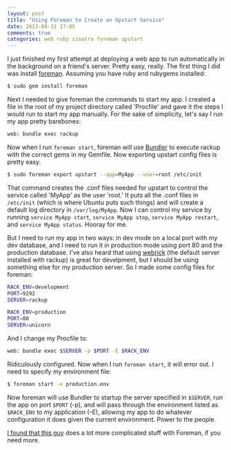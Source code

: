 ```yaml
---
layout: post
title: "Using Foreman to Create an Upstart Service"
date: 2013-08-31 17:05
comments: true
categories: web ruby sinatra foreman upstart
---
```


I just finished my first attempt at deploying a web app to run automatically in the background on a friend's server. Pretty easy, really. The first thing I did was install [foreman](https://github.com/ddollar/foreman). Assuming you have ruby and rubygems installed:

``` bash
$ sudo gem install foreman
```

Next I needed to give foreman the commands to start my app. I created a file in the root of my project directory called 'Procfile' and gave it the steps I would run to start my app manually. For the sake of simplicity, let's say I run my app pretty barebones:

``` bash Procfile
web: bundle exec rackup
```

Now when I run `foreman start`, foreman will use [Bundler](http://bundler.io/) to execute rackup with the correct gems in my Gemfile. Now exporting upstart config files is pretty easy.

``` bash
$ sudo foreman export upstart --app=MyApp --user=root /etc/init
```

That command creates the .conf files needed for upstart to control the service called 'MyApp' as the user 'root.' It puts all the .conf files in `/etc/init` (which is where Ubuntu puts such things) and will create a default log directory in `/var/log/MyApp`. Now I can control my service by running `service MyApp start`, `service MyApp stop`, `service MyApp restart`, and `service MyApp status`. Hooray for me.

But I need to run my app in two ways: in dev mode on a local port with my dev database, and I need to run it in production mode using port 80 and the production database. I've also heard that using [webrick](https://en.wikipedia.org/wiki/WEBrick) (the default server installed with rackup) is great for develpment, but I should be using something else for my production server. So I made some config files for foreman:

``` bash development.env
RACK_ENV=development
PORT=9292
SERVER=rackup
```

``` bash production.env
RACK_ENV=production
PORT=80
SERVER=unicorn
```

And I change my Procfile to:

``` bash Procfile
web: bundle exec $SERVER -p $PORT -E $RACK_ENV
```

Ridiculously configured. Now when I run `foreman start`, it will error out. I need to specify my environment file:

``` bash
$ foreman start -e production.env
```

Now foreman will use Bundler to startup the server specified in `$SERVER`, run the app on port `$PORT` (-p), and will pass through the environment listed as `$RACK_ENV` to my application (-E), allowing my app to do whatever configuration it does given the current environment. Power to the people.

[I found that this guy](http://michaelvanrooijen.com/articles/2011/06/08-managing-and-monitoring-your-ruby-application-with-foreman-and-upstart/) does a lot more complicated stuff with Foreman, if you need more.
